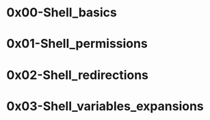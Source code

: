 # **0x00-Shell_basics**

# **0x01-Shell_permissions**

# **0x02-Shell_redirections**

# **0x03-Shell_variables_expansions**

